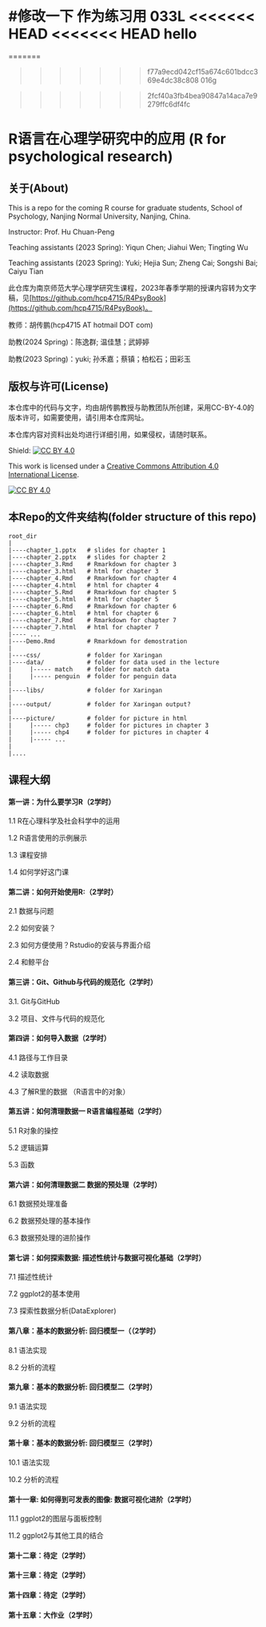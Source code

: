 #修改一下
作为练习用
033L
<<<<<<< HEAD
<<<<<<< HEAD
hello
=======
=======
>>>>>>> f77a9ecd042cf15a674c601bdcc369e4dc38c808
016g

>>>>>>> 2fcf40a3fb4bea90847a14aca7e9279ffc6df4fc
# R语言在心理学研究中的应用 (R for psychological research)

## 关于(About)

This is a repo for the coming R course for graduate students, School of Psychology, Nanjing Normal University, Nanjing, China.

Instructor: Prof. Hu Chuan-Peng

Teaching assistants (2023 Spring): Yiqun Chen; Jiahui Wen; Tingting Wu

Teaching assistants (2023 Spring): Yuki; Hejia Sun; Zheng Cai; Songshi Bai; Caiyu Tian

此仓库为南京师范大学心理学研究生课程，2023年春季学期的授课内容转为文字稿，见[https://github.com/hcp4715/R4PsyBook](https://github.com/hcp4715/R4PsyBook)。

教师：胡传鹏(hcp4715 AT hotmail DOT com)

助教(2024 Spring)：陈逸群; 温佳慧；武婷婷

助教(2023 Spring)：yuki; 孙禾嘉；蔡镇；柏松石；田彩玉


## 版权与许可(License)

本仓库中的代码与文字，均由胡传鹏教授与助教团队所创建，采用CC-BY-4.0的版本许可，如需要使用，请引用本仓库网址。

本仓库内容对资料出处均进行详细引用，如果侵权，请随时联系。

Shield: [![CC BY 4.0](https://img.shields.io/badge/License-CC%20BY%204.0-lightgrey.svg)](http://creativecommons.org/licenses/by/4.0/)

This work is licensed under a [Creative Commons Attribution 4.0 International License](http://creativecommons.org/licenses/by/4.0/).

[![CC BY 4.0](https://i.creativecommons.org/l/by/4.0/88x31.png)](http://creativecommons.org/licenses/by/4.0/)

## 本Repo的文件夹结构(folder structure of this repo)

```         
root_dir
|
|----chapter_1.pptx   # slides for chapter 1
|----chapter_2.pptx   # slides for chapter 2
|----chapter_3.Rmd    # Rmarkdown for chapter 3
|----chapter_3.html   # html for chapter 3
|----chapter_4.Rmd    # Rmarkdown for chapter 4
|----chapter_4.html   # html for chapter 4
|----chapter_5.Rmd    # Rmarkdown for chapter 5
|----chapter_5.html   # html for chapter 5
|----chapter_6.Rmd    # Rmarkdown for chapter 6
|----chapter_6.html   # html for chapter 6
|----chapter_7.Rmd    # Rmarkdown for chapter 7
|----chapter_7.html   # html for chapter 7
|---- ...
|----Demo.Rmd         # Rmarkdown for demostration
|
|----css/             # folder for Xaringan
|----data/            # folder for data used in the lecture
|     |----- match    # folder for match data
|     |----- penguin  # folder for penguin data
| 
|----libs/            # folder for Xaringan
|
|----output/          # folder for Xaringan output?
|
|----picture/         # folder for picture in html
|     |----- chp3     # folder for pictures in chapter 3
|     |----- chp4     # folder for pictures in chapter 4
|     |----- ...
|
|....
```

## 课程大纲

#### 第一讲：为什么要学习R（2学时）

1.1 R在心理科学及社会科学中的运用

1.2 R语言使用的示例展示

1.3 课程安排

1.4 如何学好这门课

#### 第二讲：如何开始使用R:（2学时）

2.1 数据与问题

2.2 如何安装？

2.3 如何方便使用？Rstudio的安装与界面介绍

2.4 和鲸平台

#### 第三讲：Git、Github与代码的规范化（2学时）

3.1. Git与GitHub

3.2 项目、文件与代码的规范化

#### 第四讲：如何导入数据（2学时）

4.1 路径与工作目录

4.2 读取数据

4.3 了解R里的数据 （R语言中的对象）

#### 第五讲：如何清理数据一 R语言编程基础（2学时）

5.1 R对象的操控

5.2 逻辑运算

5.3 函数

#### 第六讲：如何清理数据二 数据的预处理（2学时）

6.1 数据预处理准备

6.2 数据预处理的基本操作

6.3 数据预处理的进阶操作

#### 第七讲：如何探索数据: 描述性统计与数据可视化基础（2学时）

7.1 描述性统计

7.2 ggplot2的基本使用

7.3 探索性数据分析(DataExplorer)

#### 第八章：基本的数据分析: 回归模型一（（2学时）

8.1 语法实现

8.2 分析的流程

#### 第九章：基本的数据分析: 回归模型二（2学时）

9.1 语法实现

9.2 分析的流程

#### 第十章：基本的数据分析: 回归模型三（2学时）

10.1 语法实现

10.2 分析的流程

#### 第十一章: 如何得到可发表的图像: 数据可视化进阶（2学时）

11.1 ggplot2的图层与面板控制

11.2 ggplot2与其他工具的结合

#### 第十二章：待定（2学时）

#### 第十三章：待定（2学时）

#### 第十四章：待定（2学时）

#### 第十五章：大作业（2学时）